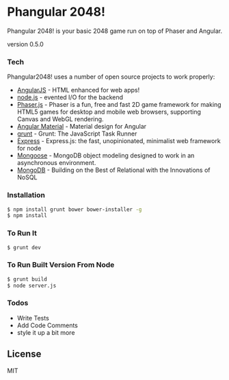 # Phangular 2048!

Phangular 2048! is your basic 2048 game run on top of Phaser and Angular.

version 0.5.0

### Tech

Phangular2048! uses a number of open source projects to work properly:

* [AngularJS](https://github.com/angular/angular) - HTML enhanced for web apps!
* [node.js](https://nodejs.org/en/) - evented I/O for the backend
* [Phaser.js](https://github.com/photonstorm/phaser) - Phaser is a fun, free and fast 2D game framework for making HTML5 games for desktop and mobile web browsers, supporting Canvas and WebGL rendering.
* [Angular Material](https://github.com/angular/material) - Material design for Angular
* [grunt](https://github.com/gruntjs/grunt) - Grunt: The JavaScript Task Runner
* [Express](https://github.com/expressjs/express) - Express.js: the fast, unopinionated, minimalist web framework for node
* [Mongoose](https://github.com/Automattic/mongoose) - MongoDB object modeling designed to work in an asynchronous environment.
* [MongoDB](https://www.mongodb.com/) - Building on the Best of Relational with the Innovations of NoSQL


### Installation

```sh
$ npm install grunt bower bower-installer -g
$ npm install
```

### To Run It
```sh
$ grunt dev
```

### To Run Built Version From Node
```sh
$ grunt build
$ node server.js
```
### Todos

 - Write Tests
 - Add Code Comments
 - style it up a bit more

License
----

MIT
